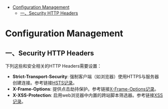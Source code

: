 
<!-- @import "[TOC]" {cmd="toc" depthFrom=1 depthTo=6 orderedList=false} -->

<!-- code_chunk_output -->

* [Configuration Management](#configuration-management)
	* [一、Security HTTP Headers](#一-security-http-headers)

<!-- /code_chunk_output -->

# Configuration Management
## 一、Security HTTP Headers
下列这些和安全相关的HTTP Headers需要设置：
* **Strict-Transport-Security**: 强制客户端（如浏览器）使用HTTPS与服务器创建连接。参考链接[HSTS记录](https://github.com/Kilin9527/Frontend_And_Backend_Knowledge/blob/master/documents/security/http_response_header_Strick-Transport-Security.md)。
* **X-Frame-Options**: 提供点击劫持保护。参考链接[X-Frame-Options记录](https://github.com/Kilin9527/Frontend_And_Backend_Knowledge/blob/master/documents/security/http_response_header_X-Frame-Options.md)。
* **X-XSS-Protection**: 启用web浏览器中内置的跨站脚本筛选器。参考链接[XSS记录](https://github.com/Kilin9527/Frontend_And_Backend_Knowledge/blob/master/documents/security/http_response_header_X-XSS-Protection.md)。